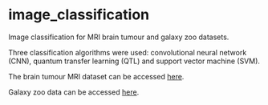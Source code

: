 # image_classification
Image classification for MRI brain tumour and galaxy zoo datasets.

Three classification algorithms were used: convolutional neural network (CNN), quantum transfer learning (QTL) and support vector machine (SVM).

The brain tumour MRI dataset can be accessed [here](https://www.kaggle.com/datasets/masoudnickparvar/brain-tumor-mri-dataset).

Galaxy zoo data can be accessed [here](https://data.galaxyzoo.org/). 

